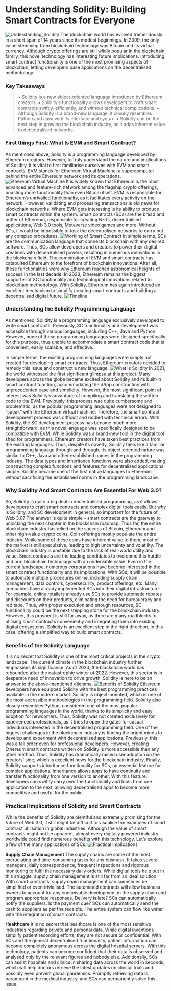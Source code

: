 # Understanding Solidity: Building Smart Contracts for Everyone
![Understanding_Solidity](https://github.com/mainishanhoon/Solidity/assets/110257833/4ae8c534-92a6-487b-a867-883e5c728f62)
The blockchain world has evolved tremendously in a short span of 14 years since its modest beginnings. In 2009, the only value stemming from blockchain technology was Bitcoin and its virtual currency. Although crypto offerings are still wildly popular in the blockchain family, this novel technology has interesting future implications. 
Introducing smart contract functionality is one of the most promising aspects of blockchain, letting developers base applications on the decentralised methodology.

### Key Takeaways
> • Solidity is a new object-oriented language introduced by Ethereum creators. 
> • Solidity’s functionality allows developers to craft smart contracts swiftly, efficiently, and without technical complications. 
> • Although Solidity is a brand-new language, it closely resembles Python and Java with its interface and syntax. 
> • Solidity can be the next step in growing the blockchain industry, as it adds inherent value to decentralised networks.

### First things First: What Is EVM and Smart Contract?
As mentioned above, Solidity is a programming language developed by Ethereum creators. However, to truly understand the nature and implications of Solidity, it is vital to first familiarise ourselves with EVM and smart contracts. EVM stands for Ethereum Virtual Machine, a supercomputer behind the entire Ethereum network and its operations.
![Ethereum Virtual Machine](https://github.com/mainishanhoon/Solidity/assets/110257833/2f45a01c-9b09-4a1d-a06e-b271f5446b55)
It is widely known that Ethereum is the most advanced and feature-rich network among the flagship crypto offerings, boasting more functionality than even Bitcoin itself. EVM is responsible for Ethereum’s unrivalled functionality, as it facilitates every activity on the network. However, validating and processing transactions is old news for blockchain networks. Where EVM gets interesting is its ability to produce smart contracts within the system. 
Smart contracts (SCs) are the bread and butter of Ethereum, responsible for creating NFTs, decentralised applications, Web 3.0 tools, Metaverse video games and more. Without SCs, it would be impossible to task the decentralised networks to carry out any complex procedures.
![Working of Smart Contract](https://github.com/mainishanhoon/Solidity/assets/110257833/baf859cc-e9d1-41ba-85af-3a450b8c2dba)
In simple terms, SCs are the communication language that connects blockchain with any desired software. Thus, SCs allow developers and creators to power their digital creations with decentralised powers, resulting in numerous innovations in the blockchain field. 
The combination of EVM and smart contracts has catapulted Ethereum to the forefront of blockchain innovations. After all, these functionalities were why Ethereum reached astronomical heights of success in the last decade. In 2023, Ethereum remains the biggest supporter of SC functionality and technological innovations related to blockchain methodology. With Solidity, Ethereum has again introduced an excellent mechanism to simplify creating smart contracts and building a decentralised digital future.
![Timeline](https://github.com/mainishanhoon/Solidity/assets/110257833/e9bf8bb1-14bf-49bf-8e9a-5731ec7f6940)

### Understanding the Solidity Programming Language
As mentioned, Solidity is a programming language exclusively developed to write smart contracts. Previously, SC functionality and development was accessible through various languages, including C++, Java and Python. However, none of these programming languages were designed specifically for this purpose, thus unable to accommodate a smart contract code that is convenient, easily scalable, and effective. 

In simple terms, the existing programming languages were simply not created for developing smart contracts. Thus, Ethereum creators decided to remedy this issue and construct a new language. 
![What is Solidity](https://github.com/mainishanhoon/Solidity/assets/110257833/b6d23e46-9c37-4b06-8c84-25e9be5c9710)
In 2021, the world witnessed the first significant glimpse at this project. Many developers across the globe became excited about Solidity and its built-in smart contract function, accommodating the dApp construction with unprecedented ease and simplicity. However, the most significant point of interest was Solidity’s advantage of compiling and translating the written code to the EVM. 
Previously, this process was quite cumbersome and problematic, as the popular programming languages were not designed to “speak” with the Ethereum virtual machine. Therefore, the smart contract development process was difficult and riddled with technical errors. With Solidity, the SC development process has become much more straightforward, as this novel language was specifically designed to be compatible with EVM. 
While Solidity was a brand-new tool in the digital tool shed for programmers, Ethereum creators have taken best practices from the existing languages. Thus, despite its novelty, Solidity feels like a familiar programming language through and through. 
Its object-oriented nature was similar to C++, Java and other established names in the programming industry. The data types and inheritance functions were also added, making constructing complex functions and features for decentralised applications simple. Solidity became one of the first native languages to Ethereum without sacrificing the established norms in the programming landscape.

### Why Solidity And Smart Contracts Are Essential For Web 3.0?
So, Solidity is quite a big deal in decentralised programming, as it allows developers to craft smart contracts and complex digital tools easily. But why is Solidity, and SC development in general, so important for the future of Web 3.0? The answer is quite simple – smart contracts are the gateway to unlocking the next chapter in the blockchain roadmap. 
Thus far, the entire blockchain industry has relied on the success of Bitcoin, Ethereum and other high-value crypto coins. Coin offerings mostly populate the entire industry. While some of these coins have inherent value to them, most of the market is still speculative, leading to high uncertainty and volatility. The blockchain industry is unstable due to the lack of real-world utility and value. 
Smart contracts are the leading candidates to overcome this hurdle and arm blockchain technology with an undeniable value. Even in the current landscape, numerous corporations have become interested in the smart contract functionality and its implications. With SCs, it will be possible to automate multiple procedures online, including supply chain management, data controls, cybersecurity, product offerings, etc. 
Many companies have already implemented SCs into their digital infrastructure. For example, online retailers already use SCs to provide automatic rebates and discounts on their products, eliminating the need for bureaucracy and red tape. Thus, with proper execution and enough resources, SC functionality could be the next stepping stone for the blockchain industry. 
However, this prospect is still far away, as there are many roadblocks to utilising smart contracts conveniently and integrating them into existing digital ecosystems. Solidity is an excellent step in the right direction, in this case, offering a simplified way to build smart contracts. 

### Benefits of the Solidity Language
It is no secret that Solidity is one of the most critical projects in the crypto landscape. The current climate in the blockchain industry further emphasises its significance. As of 2023, the blockchain world has rebounded after the catastrophic winter of 2022. However, this sector is in desperate need of innovation to drive growth. Solidity is here to be an answer to the above-mentioned dilemma.
![Benefits of Solidity](https://github.com/mainishanhoon/Solidity/assets/110257833/0ef98180-3b64-474a-9960-627ab8624806)
Ethereum developers have equipped Solidity with the best programming practices available in the modern market. Solidity is object-oriented, which is one of the most accessible methodologies in the programming field. Solidity also closely resembles Python, considered one of the most popular programming languages in the world, thanks to its simplicity and easy adoption for newcomers. 
Thus, Solidity was not created exclusively for experienced professionals, as it tries to open the gates for casual individuals interested in the decentralised programming field. One of the biggest challenges in the blockchain industry is finding the bright minds to develop and experiment with decentralised applications. 
Previously, this was a tall order even for professional developers. However, creating Ethereum smart contracts written on Solidity is more accessible than any other method. Thus, Solidity has dramatically raised user adoption on the creators’ side, which is excellent news for the blockchain industry. 
Finally, Solidity supports inheritance functionality for SCs, an essential feature for complex applications. Inheritance allows apps to have continuity and transfer functionality from one version to another. With this feature, developers can swiftly carry over the functionality and tools from one application to the next, allowing decentralised apps to become more competitive and useful for the public.

### Practical Implications of Solidity and Smart Contracts
While the benefits of Solidity are plentiful and extremely promising for the future of Web 3.0, it still might be difficult to visualise the examples of smart contract utilisation in global industries. Although the value of smart contracts might not be apparent, almost every digitally powered industry worldwide could find numerous benefits with this technology. Let’s explore a few of the many applications of SCs.
![Practical Implications](https://github.com/mainishanhoon/Solidity/assets/110257833/7a6e5804-18a3-4736-9cf0-3cd3fecad573)

**Supply Chain Management** 
The supply chains are some of the most excruciating and time-consuming tasks for any business. It takes several managers, daily correspondence, frequent inspections and rigorous monitoring to fulfil the necessary daily orders. While digital tools help out in this struggle, supply chain management is still far from an ideal solution. 
With smart contracts, supply chain management can sometimes be simplified or even trivialised. The automated contracts will allow business owners to account for any conceivable development in the supply chain and program appropriate responses. Delivery is late? SCs can automatically notify the suppliers. Is the payment due? SCs can automatically send the cash to suppliers as per the receipts. The entire system can flow like water with the integration of smart contracts. 

**Healthcare**
It is no secret that healthcare is one of the most sensitive industries regarding private and personal data. While digital inventions simplify patient recording efforts, they are not secure or confidential. With SCs and the general decentralised functionality, patient information can become completely anonymous across the digital hospital servers. With this technology, patients can become confident that their data is observed and analysed only by the relevant figures and nobody else. 
Additionally, SCs can assist hospitals and clinics in sharing data across the world in seconds, which will help doctors retrieve the latest updates on clinical trials and possibly even prevent global pandemics. Promptly retrieving data is paramount in the medical industry, and SCs can permanently solve this issue.
